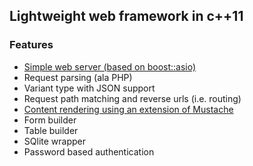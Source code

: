 
## Lightweight web framework in c++11

### Features 

- [Simple web server (based on boost::asio)](src/util/readme.md)
- Request parsing (ala PHP)
- Variant type with JSON support
- Request path matching and reverse urls (i.e. routing)
- [Content rendering using an extension of Mustache](src/util/Renderer.md)
- Form builder
- Table builder
- SQlite wrapper
- Password based authentication
